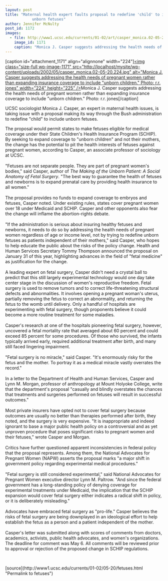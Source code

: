 ```yaml
---
layout: post
title: "Maternal health expert faults proposal to redefine 'child' to include
			unborn fetuses"
author: Jennifer McNulty
post_id: 1172
images:
  - file: http://www1.ucsc.edu/currents/01-02/art/casper_monica.02-05-20.224.jpg
    image_id: 1171
    caption: "Monica J. Casper suggests addressing the health needs of pregnant women rather than expanding insurance coverage to include 'unborn children.' Photo: r.r. jones"
---
```


[caption id="attachment_1171" align="alignnone" width="224"]<a href="http://localhost/mysite/wp-content/uploads/2002/05/casper_monica.02-05-20.224.jpg"><img class="size-full wp-image-1171" src="http://localhost/mysite/wp-content/uploads/2002/05/casper_monica.02-05-20.224.jpg" alt="Monica J. Casper suggests addressing the health needs of pregnant women rather than expanding insurance coverage to include "unborn children." Photo: r.r. jones" width="224" height="225" /></a>Monica J. Casper suggests addressing the health needs of pregnant women rather than expanding insurance coverage to include "unborn children." Photo: r.r. jones[/caption]
<p>
  UCSC sociologist Monica J. Casper, an expert in maternal health issues, is taking issue with a proposal making its way through the Bush administration to redefine "child" to include unborn fetuses.
</p>The proposal would permit states to make fetuses eligible for medical coverage under their State Children's Health Insurance Program (SCHIP). By seeking to expand coverage to "unborn children" and not their mothers, the change has the potential to pit the health interests of fetuses against pregnant women, according to Casper, an associate professor of sociology at UCSC.<br>
<br>
"Fetuses are not separate people. They are part of pregnant women's bodies," said Casper, author of <i>The Making of the Unborn Patient: A Social Anatomy of Fetal Surgery</i>. "The best way to guarantee the health of fetuses and newborns is to expand prenatal care by providing health insurance to all women."<br>
<br>
The proposal provides no funds to expand coverage to embryos and fetuses, Casper noted. Under existing rules, states cover pregnant women over 18 under Medicaid and SCHIP. Casper and other opponents also fear the change will inflame the abortion-rights debate.<br>
<br>
"If the administration is serious about insuring healthy fetuses and newborns, it needs to do so by addressing the health needs of pregnant women regardless of age or income level, not by trying to redefine unborn fetuses as patients independent of their mothers," said Casper, who hopes to help educate the public about the risks of the policy change. Health and Human Services Secretary Tommy Thompson announced the proposal on January 31 of this year, highlighting advances in the field of "fetal medicine" as justification for the change.<br>
<br>
A leading expert on fetal surgery, Casper didn't need a crystal ball to predict that this still largely experimental technology would one day take center stage in the discussion of women's reproductive freedom. Fetal surgery is used to remove tumors and to correct life-threatening structural defects and abnormalities. It involves opening a pregnant woman's uterus, partially removing the fetus to correct an abnormality, and returning the fetus to the womb until delivery. Only a handful of hospitals are experimenting with fetal surgery, though proponents believe it could become a more routine treatment for some maladies.<br>
<br>
Casper's research at one of the hospitals pioneering fetal surgery, however, uncovered a fetal mortality rate that averaged about 60 percent and could exceed 85 percent for some procedures. Of those who survived, the infants typically arrived early, required additional treatment after birth, and many still faced lingering impairment.<br>
<br>
"Fetal surgery is no miracle," said Casper. "It's enormously risky for the fetus and the mother. To portray it as a medical miracle vastly overrates the record."<br>
<br>
In a letter to the Department of Health and Human Services, Casper and Lynn M. Morgan, professor of anthropology at Mount Holyoke College, write that the department's proposal "casually and blindly overstates the chances that treatments and surgeries performed on fetuses will result in successful outcomes."<br>
<br>
Most private insurers have opted not to cover fetal surgery because outcomes are usually no better than therapies performed after birth, they noted, and the surgery is very expensive. "It is inappropriate and indeed ignorant to base a major public health policy on a controversial and as yet unproven procedure that poses significant risks to pregnant women and their fetuses," wrote Casper and Morgan.<br>
<br>
Critics have further questioned apparent inconsistencies in federal policy that the proposal represents. Among them, the National Advocates for Pregnant Women (NAPW) asserts the proposal marks "a major shift in government policy regarding experimental medical procedures."<br>
<br>
"Fetal surgery is still considered experimental," said National Advocates for Pregnant Women executive director Lynn M. Paltrow. "And since the federal government has a long-standing policy of denying coverage for experimental treatments under Medicaid, the implication that the SCHIP expansion would cover fetal surgery either indicates a radical shift in policy, or it is deliberately misleading."<br>
<br>
Advocates have embraced fetal surgery as "pro-life." Casper believes the risks of fetal surgery are being downplayed in an ideological effort to help establish the fetus as a person and a patient independent of the mother.<br>
<br>
Casper's letter was submitted along with scores of comments from doctors, academics, activists, public health advocates, and women's organizations. The deadline for comment was May 6. All comments will be reviewed prior to approval or rejection of the proposed change in SCHIP regulations.
<p>
  <br>

</p>
<p>

</p>
[source](http://www1.ucsc.edu/currents/01-02/05-20/fetuses.html "Permalink to fetuses")
